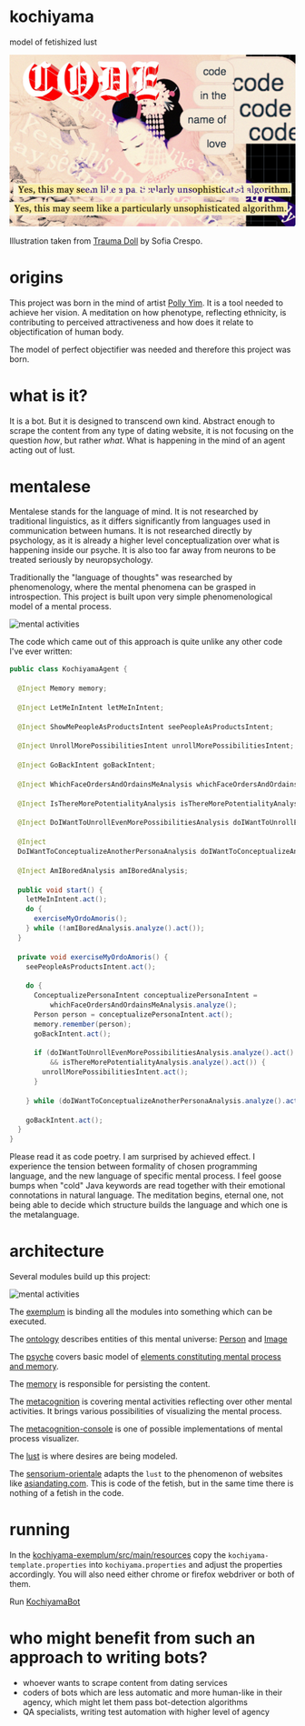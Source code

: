 # kochiyama

model of fetishized lust

![Sofia_Crespo-Trauma_Doll-1441](media/Sofia_Crespo-Trauma_Doll-1441.jpg)

Illustration taken from [Trauma Doll](https://traumadoll.persona.co/) by Sofia Crespo.

# origins

This project was born in the mind of artist [Polly Yim](https://www.pollyyim.com/).
It is a tool needed to achieve her vision. A meditation on how phenotype, reflecting
ethnicity, is contributing to perceived attractiveness and how does it relate to
objectification of human body.

The model of perfect objectifier was needed and therefore this project was born.

# what is it?

It is a bot. But it is designed to transcend own kind. Abstract enough to scrape
the content from any type of dating website, it is not focusing on the question _how_,
but rather _what_. What is happening in the mind of an agent acting out of lust.

# mentalese

Mentalese stands for the language of mind. It is not researched by traditional linguistics,
as it differs significantly from languages used in communication between humans.
It is not researched directly by psychology, as it is already a higher level
conceptualization over what is happening inside our psyche. It is also too far away
from neurons to be treated seriously by neuropsychology.

Traditionally the "language of thoughts" was researched by phenomenology, where the mental
phenomena can be grasped in introspection. This project is built upon very simple
phenomenological model of a mental process.

![mental activities](https://yuml.me/diagram/scruffy;dir:TB/class/[MentalActivity]<-[Intent;act():any_outcome],[MentalActivity]<-[Analysis;analyze():Intent])

The code which came out of this approach is quite unlike any other code I've ever written:

```java
public class KochiyamaAgent {

  @Inject Memory memory;

  @Inject LetMeInIntent letMeInIntent;

  @Inject ShowMePeopleAsProductsIntent seePeopleAsProductsIntent;

  @Inject UnrollMorePossibilitiesIntent unrollMorePossibilitiesIntent;

  @Inject GoBackIntent goBackIntent;

  @Inject WhichFaceOrdersAndOrdainsMeAnalysis whichFaceOrdersAndOrdainsMeAnalysis;

  @Inject IsThereMorePotentialityAnalysis isThereMorePotentialityAnalysis;

  @Inject DoIWantToUnrollEvenMorePossibilitiesAnalysis doIWantToUnrollEvenMorePossibilitiesAnalysis;

  @Inject
  DoIWantToConceptualizeAnotherPersonaAnalysis doIWantToConceptualizeAnotherPersonaAnalysis;

  @Inject AmIBoredAnalysis amIBoredAnalysis;

  public void start() {
    letMeInIntent.act();
    do {
      exerciseMyOrdoAmoris();
    } while (!amIBoredAnalysis.analyze().act());
  }

  private void exerciseMyOrdoAmoris() {
    seePeopleAsProductsIntent.act();

    do {
      ConceptualizePersonaIntent conceptualizePersonaIntent =
          whichFaceOrdersAndOrdainsMeAnalysis.analyze();
      Person person = conceptualizePersonaIntent.act();
      memory.remember(person);
      goBackIntent.act();

      if (doIWantToUnrollEvenMorePossibilitiesAnalysis.analyze().act()
          && isThereMorePotentialityAnalysis.analyze().act()) {
        unrollMorePossibilitiesIntent.act();
      }

    } while (doIWantToConceptualizeAnotherPersonaAnalysis.analyze().act());

    goBackIntent.act();
  }
}
```

Please read it as code poetry. I am surprised by achieved effect. I experience
the tension between formality of chosen programming language, and the new language of
specific mental process. I feel goose bumps when "cold" Java keywords are read together
with their emotional connotations in natural language. The meditation begins,
eternal one, not being able to decide which structure builds the language and which
one is the metalanguage.

# architecture

Several modules build up this project:

![mental activities](https://yuml.me/diagram/scruffy;dir:LR/class/[exemplum]->[lust],[exemplum]->[sensorium-orientale],[exemplum]->[metacognition-console],[exemplum]->[memory],[lust]->[psyche],[memory]->[psyche],[metacognition]->[psyche],[metacognition-console]->[metacognition],[psyche]->[ontology],[sensorium-orientale]->[lust])

The [exemplum](kochiyama-exemplum) is binding all the modules into something which can be executed.

The [ontology](kochiyama-ontology) describes entities of this mental universe:
[Person](kochiyama-ontology/src/main/java/com/xemantic/kochiyama/ontology/Person.java) and
[Image](kochiyama-ontology/src/main/java/com/xemantic/kochiyama/ontology/Image.java)

The [psyche](kochiyama-psyche) covers basic model
of [elements constituting mental process and memory](kochiyama-psyche/src/main/java/com/xemantic/kochiyama/psyche).

The [memory](kochiyama-memory) is responsible for persisting the content.

The [metacognition](kochiyama-metacognition) is covering mental activities reflecting over other
mental activities. It brings various possibilities of visualizing the mental process.

The [metacognition-console](kochiyama-metacognition-console) is one of possible implementations
of mental process visualizer.

The [lust](kochiyama-lust) is where desires are being modeled.

The [sensorium-orientale](kochiyama-sensorium-orientale) adapts the `lust` to the phenomenon of
websites like [asiandating.com](https://www.asiandating.com). This is code of the fetish,
but in the same time there is nothing of a fetish in the code.

# running

In the [kochiyama-exemplum/src/main/resources](kochiyama-exemplum/src/main/resources) copy
the `kochiyama-template.properties` into `kochiyama.properties` and adjust the properties
accordingly. You will also need either chrome or firefox webdriver or both of them.

Run [KochiyamaBot](kochiyama-exemplum/src/main/java/com/xemantic/kochiyama/exemplum/KochiyamaBot.java)

# who might benefit from such an approach to writing bots?

* whoever wants to scrape content from dating services
* coders of bots which are less automatic and more human-like in their agency, which might
let them pass bot-detection algorithms
* QA specialists, writing test automation with higher level of agency

